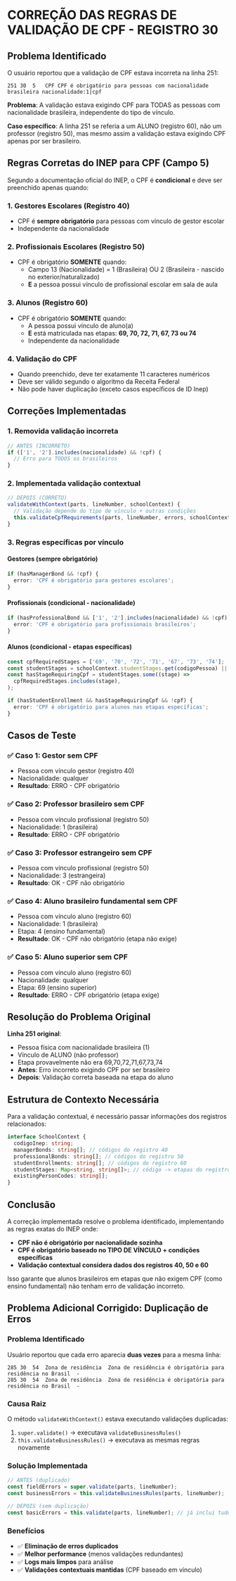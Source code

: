 # CORREÇÃO DAS REGRAS DE VALIDAÇÃO DE CPF - REGISTRO 30

## Problema Identificado

O usuário reportou que a validação de CPF estava incorreta na linha 251:

```
251	30	5	CPF	CPF é obrigatório para pessoas com nacionalidade brasileira	nacionalidade:1|cpf
```

**Problema**: A validação estava exigindo CPF para TODAS as pessoas com nacionalidade brasileira, independente do tipo de vínculo.

**Caso específico**: A linha 251 se referia a um ALUNO (registro 60), não um professor (registro 50), mas mesmo assim a validação estava exigindo CPF apenas por ser brasileiro.

## Regras Corretas do INEP para CPF (Campo 5)

Segundo a documentação oficial do INEP, o CPF é **condicional** e deve ser preenchido apenas quando:

### 1. **Gestores Escolares (Registro 40)**

- CPF é **sempre obrigatório** para pessoas com vínculo de gestor escolar
- Independente da nacionalidade

### 2. **Profissionais Escolares (Registro 50)**

- CPF é obrigatório **SOMENTE** quando:
  - Campo 13 (Nacionalidade) = 1 (Brasileira) OU 2 (Brasileira - nascido no exterior/naturalizado)
  - **E** a pessoa possui vínculo de profissional escolar em sala de aula

### 3. **Alunos (Registro 60)**

- CPF é obrigatório **SOMENTE** quando:
  - A pessoa possui vínculo de aluno(a)
  - **E** está matriculada nas etapas: **69, 70, 72, 71, 67, 73 ou 74**
  - Independente da nacionalidade

### 4. **Validação do CPF**

- Quando preenchido, deve ter exatamente 11 caracteres numéricos
- Deve ser válido segundo o algoritmo da Receita Federal
- Não pode haver duplicação (exceto casos específicos de ID Inep)

## Correções Implementadas

### 1. **Removida validação incorreta**

```typescript
// ANTES (INCORRETO)
if (['1', '2'].includes(nacionalidade) && !cpf) {
  // Erro para TODOS os brasileiros
}
```

### 2. **Implementada validação contextual**

```typescript
// DEPOIS (CORRETO)
validateWithContext(parts, lineNumber, schoolContext) {
  // Validação depende do tipo de vínculo + outras condições
  this.validateCpfRequirements(parts, lineNumber, errors, schoolContext);
}
```

### 3. **Regras específicas por vínculo**

#### **Gestores (sempre obrigatório)**

```typescript
if (hasManagerBond && !cpf) {
  error: 'CPF é obrigatório para gestores escolares';
}
```

#### **Profissionais (condicional - nacionalidade)**

```typescript
if (hasProfessionalBond && ['1', '2'].includes(nacionalidade) && !cpf) {
  error: 'CPF é obrigatório para profissionais brasileiros';
}
```

#### **Alunos (condicional - etapas específicas)**

```typescript
const cpfRequiredStages = ['69', '70', '72', '71', '67', '73', '74'];
const studentStages = schoolContext.studentStages.get(codigoPessoa) || [];
const hasStageRequiringCpf = studentStages.some((stage) =>
  cpfRequiredStages.includes(stage),
);

if (hasStudentEnrollment && hasStageRequiringCpf && !cpf) {
  error: 'CPF é obrigatório para alunos nas etapas específicas';
}
```

## Casos de Teste

### ✅ **Caso 1: Gestor sem CPF**

- Pessoa com vínculo gestor (registro 40)
- Nacionalidade: qualquer
- **Resultado**: ERRO - CPF obrigatório

### ✅ **Caso 2: Professor brasileiro sem CPF**

- Pessoa com vínculo profissional (registro 50)
- Nacionalidade: 1 (brasileira)
- **Resultado**: ERRO - CPF obrigatório

### ✅ **Caso 3: Professor estrangeiro sem CPF**

- Pessoa com vínculo profissional (registro 50)
- Nacionalidade: 3 (estrangeira)
- **Resultado**: OK - CPF não obrigatório

### ✅ **Caso 4: Aluno brasileiro fundamental sem CPF**

- Pessoa com vínculo aluno (registro 60)
- Nacionalidade: 1 (brasileira)
- Etapa: 4 (ensino fundamental)
- **Resultado**: OK - CPF não obrigatório (etapa não exige)

### ✅ **Caso 5: Aluno superior sem CPF**

- Pessoa com vínculo aluno (registro 60)
- Nacionalidade: qualquer
- Etapa: 69 (ensino superior)
- **Resultado**: ERRO - CPF obrigatório (etapa exige)

## Resolução do Problema Original

**Linha 251 original**:

- Pessoa física com nacionalidade brasileira (1)
- Vínculo de ALUNO (não professor)
- Etapa provavelmente não era 69,70,72,71,67,73,74
- **Antes**: Erro incorreto exigindo CPF por ser brasileiro
- **Depois**: Validação correta baseada na etapa do aluno

## Estrutura de Contexto Necessária

Para a validação contextual, é necessário passar informações dos registros relacionados:

```typescript
interface SchoolContext {
  codigoInep: string;
  managerBonds: string[]; // códigos do registro 40
  professionalBonds: string[]; // códigos do registro 50
  studentEnrollments: string[]; // códigos do registro 60
  studentStages: Map<string, string[]>; // código -> etapas do registro 60
  existingPersonCodes: string[];
}
```

## Conclusão

A correção implementada resolve o problema identificado, implementando as regras exatas do INEP onde:

- **CPF não é obrigatório por nacionalidade sozinha**
- **CPF é obrigatório baseado no TIPO DE VÍNCULO + condições específicas**
- **Validação contextual considera dados dos registros 40, 50 e 60**

Isso garante que alunos brasileiros em etapas que não exigem CPF (como ensino fundamental) não tenham erro de validação incorreto.

## Problema Adicional Corrigido: Duplicação de Erros

### **Problema Identificado**

Usuário reportou que cada erro aparecia **duas vezes** para a mesma linha:

```
285	30	54	Zona de residência	Zona de residência é obrigatória para residência no Brasil	-
285	30	54	Zona de residência	Zona de residência é obrigatória para residência no Brasil	-
```

### **Causa Raiz**

O método `validateWithContext()` estava executando validações duplicadas:

1. `super.validate()` → executava `validateBusinessRules()`
2. `this.validateBusinessRules()` → executava as mesmas regras novamente

### **Solução Implementada**

```typescript
// ANTES (duplicado)
const fieldErrors = super.validate(parts, lineNumber);
const businessErrors = this.validateBusinessRules(parts, lineNumber);

// DEPOIS (sem duplicação)
const basicErrors = this.validate(parts, lineNumber); // já inclui tudo
```

### **Benefícios**

- ✅ **Eliminação de erros duplicados**
- ✅ **Melhor performance** (menos validações redundantes)
- ✅ **Logs mais limpos** para análise
- ✅ **Validações contextuais mantidas** (CPF baseado em vínculo)
